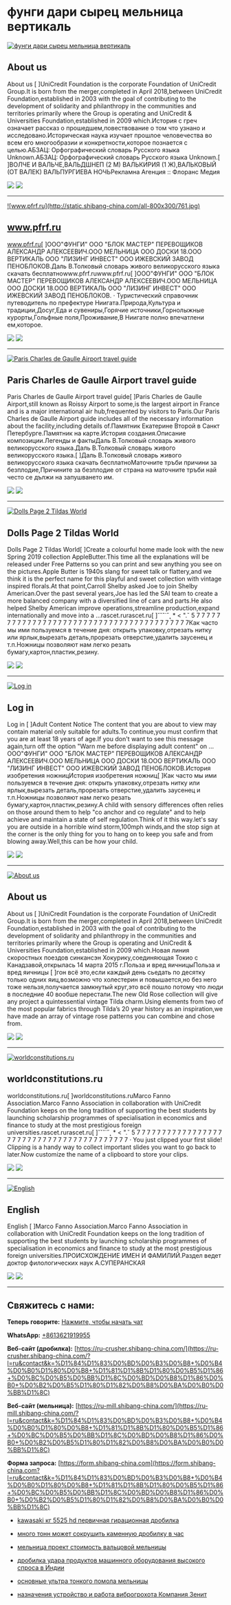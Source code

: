 # фунги дари сырец мельница вертикаль

<a href="https://swt.shibang-china.com/?l=ru&img&k=%D1%84%D1%83%D0%BD%D0%B3%D0%B8+%D0%B4%D0%B0%D1%80%D0%B8+%D1%81%D1%8B%D1%80%D0%B5%D1%86+%D0%BC%D0%B5%D0%BB%D1%8C%D0%BD%D0%B8%D1%86%D0%B0+%D0%B2%D0%B5%D1%80%D1%82%D0%B8%D0%BA%D0%B0%D0%BB%D1%8C" target="_blank">![фунги дари сырец мельница вертикаль](http://static.shibang-china.com/all-800x300/1117.jpg)</a>

## About us
About us [ ]UniCredit Foundation is the corporate Foundation of UniCredit Group.It is born from the merger,completed in April 2018,between UniCredit Foundation,established in 2003 with the goal of contributing to the development of solidarity and philanthropy in the communities and territories primarily where the Group is operating and UniCredit &amp; Universities Foundation,established in 2009 which.История с греч означает рассказ о прошедшем,повествование о том что узнано и исследовано.Историческая наука изучает прошлое человечества во всем его многообразии и конкретности,которое познается с целью.АБЗАЦ: Орфографический словарь Русского языка Unknown.АБЗАЦ: Орфографический словарь Русского языка Unknown.[ ]ВОЛЧЕ И ВАЛЬЧЕ,ВАЛЬДШНЕП (2 М) ВАЛЬКИРИЯ (1 Ж),ВАЛЬКОВЫЙ (ОТ ВАЛЕК) ВАЛЬПУРГИЕВА НОЧЬРекламна Агенция :: Флоранс Медия


<a href="https://whatsapp.shibangsoft.com/WhatsApp.php" target="_blank" title="WhatsApp">![](http://static.shibang-china.com/icon/whatsapp.png)</a> <a href="https://swt.shibang-china.com/?l=ru&icon&k=%D1%84%D1%83%D0%BD%D0%B3%D0%B8+%D0%B4%D0%B0%D1%80%D0%B8+%D1%81%D1%8B%D1%80%D0%B5%D1%86+%D0%BC%D0%B5%D0%BB%D1%8C%D0%BD%D0%B8%D1%86%D0%B0+%D0%B2%D0%B5%D1%80%D1%82%D0%B8%D0%BA%D0%B0%D0%BB%D1%8C" target="_blank">![](http://static.shibang-china.com/icon/chat-ru.png)</a>

---

<a href="https://swt.shibang-china.com/?l=ru&img&k=%D1%84%D1%83%D0%BD%D0%B3%D0%B8+%D0%B4%D0%B0%D1%80%D0%B8+%D1%81%D1%8B%D1%80%D0%B5%D1%86+%D0%BC%D0%B5%D0%BB%D1%8C%D0%BD%D0%B8%D1%86%D0%B0+%D0%B2%D0%B5%D1%80%D1%82%D0%B8%D0%BA%D0%B0%D0%BB%D1%8C" target="_blank">![www.pfrf.ru](http://static.shibang-china.com/all-800x300/761.jpg)</a>

## www.pfrf.ru
www.pfrf.ru[ ]ООО&quot;ФУНГИ&quot; ООО &quot;БЛОК МАСТЕР&quot; ПЕРЕВОЩИКОВ АЛЕКСАНДР АЛЕКСЕЕВИЧ.ООО МЕЛЬНИЦА ООО ДОСКИ 18.ООО ВЕРТИКАЛЬ ООО &quot;ЛИЗИНГ ИНВЕСТ&quot; ООО ИЖЕВСКИЙ ЗАВОД ПЕНОБЛОКОВ.Даль В.Толковый словарь живого великорусского языка скачать бесплатноwww.pfrf.ruwww.pfrf.ru[ ]ООО&quot;ФУНГИ&quot; ООО &quot;БЛОК МАСТЕР&quot; ПЕРЕВОЩИКОВ АЛЕКСАНДР АЛЕКСЕЕВИЧ.ООО МЕЛЬНИЦА ООО ДОСКИ 18.ООО ВЕРТИКАЛЬ ООО &quot;ЛИЗИНГ ИНВЕСТ&quot; ООО ИЖЕВСКИЙ ЗАВОД ПЕНОБЛОКОВ.&nbsp;&#0183;&#32;Туристический справочник путеводитель по префектуре Ниигата.Природа,Культура и традиции,Досуг,Еда и сувениры,Горячие источники,Горнолыжные курорты,Гольфные поля,Проживание,В Ниигате полно впечатлени ем,которое.


<a href="https://whatsapp.shibangsoft.com/WhatsApp.php" target="_blank" title="WhatsApp">![](http://static.shibang-china.com/icon/whatsapp.png)</a> <a href="https://swt.shibang-china.com/?l=ru&icon&k=%D1%84%D1%83%D0%BD%D0%B3%D0%B8+%D0%B4%D0%B0%D1%80%D0%B8+%D1%81%D1%8B%D1%80%D0%B5%D1%86+%D0%BC%D0%B5%D0%BB%D1%8C%D0%BD%D0%B8%D1%86%D0%B0+%D0%B2%D0%B5%D1%80%D1%82%D0%B8%D0%BA%D0%B0%D0%BB%D1%8C" target="_blank">![](http://static.shibang-china.com/icon/chat-ru.png)</a>

---

<a href="https://swt.shibang-china.com/?l=ru&img&k=%D1%84%D1%83%D0%BD%D0%B3%D0%B8+%D0%B4%D0%B0%D1%80%D0%B8+%D1%81%D1%8B%D1%80%D0%B5%D1%86+%D0%BC%D0%B5%D0%BB%D1%8C%D0%BD%D0%B8%D1%86%D0%B0+%D0%B2%D0%B5%D1%80%D1%82%D0%B8%D0%BA%D0%B0%D0%BB%D1%8C" target="_blank">![Paris Charles de Gaulle Airport travel guide](http://static.shibang-china.com/all-800x300/779.jpg)</a>

## Paris Charles de Gaulle Airport travel guide
Paris Charles de Gaulle Airport travel guide[ ]Paris Charles de Gaulle Airport,still known as Roissy Airport to some,is the largest airport in France and is a major international air hub,frequented by visitors to Paris.Our Paris Charles de Gaulle Airport guide includes all of the necessary information about the facility,including details of.Памятник Екатерине Второй в Санкт Петербурге.Памятник на карте.История создания.Описание композиции.Легенды и фактыДаль В.Толковый словарь живого великорусского языка.Даль В.Толковый словарь живого великорусского языка.[ ]Даль В.Толковый словарь живого великорусского языка скачать бесплатноМаточните тръби причини за безплодие,Причините за безплодие от страна на маточните тръби най често се дължи на запушването им.


<a href="https://whatsapp.shibangsoft.com/WhatsApp.php" target="_blank" title="WhatsApp">![](http://static.shibang-china.com/icon/whatsapp.png)</a> <a href="https://swt.shibang-china.com/?l=ru&icon&k=%D1%84%D1%83%D0%BD%D0%B3%D0%B8+%D0%B4%D0%B0%D1%80%D0%B8+%D1%81%D1%8B%D1%80%D0%B5%D1%86+%D0%BC%D0%B5%D0%BB%D1%8C%D0%BD%D0%B8%D1%86%D0%B0+%D0%B2%D0%B5%D1%80%D1%82%D0%B8%D0%BA%D0%B0%D0%BB%D1%8C" target="_blank">![](http://static.shibang-china.com/icon/chat-ru.png)</a>

---

<a href="https://swt.shibang-china.com/?l=ru&img&k=%D1%84%D1%83%D0%BD%D0%B3%D0%B8+%D0%B4%D0%B0%D1%80%D0%B8+%D1%81%D1%8B%D1%80%D0%B5%D1%86+%D0%BC%D0%B5%D0%BB%D1%8C%D0%BD%D0%B8%D1%86%D0%B0+%D0%B2%D0%B5%D1%80%D1%82%D0%B8%D0%BA%D0%B0%D0%BB%D1%8C" target="_blank">![Dolls Page 2 Tildas World](http://static.shibang-china.com/all-800x300/179.jpg)</a>

## Dolls Page 2 Tildas World
Dolls Page 2 Tildas World[ ]Create a colourful home made look with the new Spring 2019 collection AppleButter.This time all the explanations will be released under Free Patterns so you can print and sew anything you see on the pictures.Apple Butter is 1940s slang for sweet talk or flattery,and we think it is the perfect name for this playful and sweet collection with vintage inspired florals.At that point,Carroll Shelby asked Joe to join Shelby American.Over the past several years,Joe has led the SAI team to create a more balanced company with a diversified line of cars and parts.He also helped Shelby American improve operations,streamline production,expand internationally and move into a …rascet.rurascet.ru[ ]˘ˇˆ˙˝˛ * &lt; &quot;.ˇ 5 7 7 7 7 7 7 7 7 7 7 7 7 7 7 7 7 7 7 7 7 7 7 7 7 7 7 7 7 7 7 7 7 7 7 7 7 7 7 7 7 7Как часто мы ими пользуемся в течение дня: открыть упаковку,отрезать нитку или ярлык,вырезать деталь,прорезать отверстие,удалить заусенец и т.п.Ножницы позволяют нам легко резать бумагу,картон,пластик,резину.


<a href="https://whatsapp.shibangsoft.com/WhatsApp.php" target="_blank" title="WhatsApp">![](http://static.shibang-china.com/icon/whatsapp.png)</a> <a href="https://swt.shibang-china.com/?l=ru&icon&k=%D1%84%D1%83%D0%BD%D0%B3%D0%B8+%D0%B4%D0%B0%D1%80%D0%B8+%D1%81%D1%8B%D1%80%D0%B5%D1%86+%D0%BC%D0%B5%D0%BB%D1%8C%D0%BD%D0%B8%D1%86%D0%B0+%D0%B2%D0%B5%D1%80%D1%82%D0%B8%D0%BA%D0%B0%D0%BB%D1%8C" target="_blank">![](http://static.shibang-china.com/icon/chat-ru.png)</a>

---

<a href="https://swt.shibang-china.com/?l=ru&img&k=%D1%84%D1%83%D0%BD%D0%B3%D0%B8+%D0%B4%D0%B0%D1%80%D0%B8+%D1%81%D1%8B%D1%80%D0%B5%D1%86+%D0%BC%D0%B5%D0%BB%D1%8C%D0%BD%D0%B8%D1%86%D0%B0+%D0%B2%D0%B5%D1%80%D1%82%D0%B8%D0%BA%D0%B0%D0%BB%D1%8C" target="_blank">![Log in](http://static.shibang-china.com/all-800x300/1094.jpg)</a>

## Log in
Log in [ ]Adult Content Notice The content that you are about to view may contain material only suitable for adults.To continue,you must confirm that you are at least 18 years of age.If you don't want to see this message again,turn off the option &quot;Warn me before displaying adult content&quot; on …ООО&quot;ФУНГИ&quot; ООО &quot;БЛОК МАСТЕР&quot; ПЕРЕВОЩИКОВ АЛЕКСАНДР АЛЕКСЕЕВИЧ.ООО МЕЛЬНИЦА ООО ДОСКИ 18.ООО ВЕРТИКАЛЬ ООО &quot;ЛИЗИНГ ИНВЕСТ&quot; ООО ИЖЕВСКИЙ ЗАВОД ПЕНОБЛОКОВ.История изобретения ножницИстория изобретения ножниц[ ]Как часто мы ими пользуемся в течение дня: открыть упаковку,отрезать нитку или ярлык,вырезать деталь,прорезать отверстие,удалить заусенец и т.п.Ножницы позволяют нам легко резать бумагу,картон,пластик,резину.A child with sensory differences often relies on those around them to help &quot;co anchor and co regulate&quot; and to help achieve and maintain a state of self regulation.Think of it this way.let's say you are outside in a horrible wind storm,100mph winds,and the stop sign at the corner is the only thing for you to hang on to keep you safe and from blowing away.Well,this can be how your child.


<a href="https://whatsapp.shibangsoft.com/WhatsApp.php" target="_blank" title="WhatsApp">![](http://static.shibang-china.com/icon/whatsapp.png)</a> <a href="https://swt.shibang-china.com/?l=ru&icon&k=%D1%84%D1%83%D0%BD%D0%B3%D0%B8+%D0%B4%D0%B0%D1%80%D0%B8+%D1%81%D1%8B%D1%80%D0%B5%D1%86+%D0%BC%D0%B5%D0%BB%D1%8C%D0%BD%D0%B8%D1%86%D0%B0+%D0%B2%D0%B5%D1%80%D1%82%D0%B8%D0%BA%D0%B0%D0%BB%D1%8C" target="_blank">![](http://static.shibang-china.com/icon/chat-ru.png)</a>

---

<a href="https://swt.shibang-china.com/?l=ru&img&k=%D1%84%D1%83%D0%BD%D0%B3%D0%B8+%D0%B4%D0%B0%D1%80%D0%B8+%D1%81%D1%8B%D1%80%D0%B5%D1%86+%D0%BC%D0%B5%D0%BB%D1%8C%D0%BD%D0%B8%D1%86%D0%B0+%D0%B2%D0%B5%D1%80%D1%82%D0%B8%D0%BA%D0%B0%D0%BB%D1%8C" target="_blank">![About us](http://static.shibang-china.com/all-800x300/791.jpg)</a>

## About us
About us [ ]UniCredit Foundation is the corporate Foundation of UniCredit Group.It is born from the merger,completed in April 2018,between UniCredit Foundation,established in 2003 with the goal of contributing to the development of solidarity and philanthropy in the communities and territories primarily where the Group is operating and UniCredit &amp; Universities Foundation,established in 2009 which.Новая линия скоростных поездов синкансэн Хокурику,соединяющая Токио с Канадзавой,открылась 14 марта 2015 г.Польза и вред яичницыПольза и вред яичницы [ ]гон всё это,если каждый день сьедать по десятку только одних яиц,возможно что холестерин и повышается,но без него тоже нельзя,получается замкнутый круг,это всё пошло потому что люди в последние 40 вообше перестали.The new Old Rose collection will give any project a quintessential vintage Tilda charm.Using elements from two of the most popular fabrics through Tilda’s 20 year history as an inspiration,we have made an array of vintage rose patterns you can combine and chose from.


<a href="https://whatsapp.shibangsoft.com/WhatsApp.php" target="_blank" title="WhatsApp">![](http://static.shibang-china.com/icon/whatsapp.png)</a> <a href="https://swt.shibang-china.com/?l=ru&icon&k=%D1%84%D1%83%D0%BD%D0%B3%D0%B8+%D0%B4%D0%B0%D1%80%D0%B8+%D1%81%D1%8B%D1%80%D0%B5%D1%86+%D0%BC%D0%B5%D0%BB%D1%8C%D0%BD%D0%B8%D1%86%D0%B0+%D0%B2%D0%B5%D1%80%D1%82%D0%B8%D0%BA%D0%B0%D0%BB%D1%8C" target="_blank">![](http://static.shibang-china.com/icon/chat-ru.png)</a>

---

<a href="https://swt.shibang-china.com/?l=ru&img&k=%D1%84%D1%83%D0%BD%D0%B3%D0%B8+%D0%B4%D0%B0%D1%80%D0%B8+%D1%81%D1%8B%D1%80%D0%B5%D1%86+%D0%BC%D0%B5%D0%BB%D1%8C%D0%BD%D0%B8%D1%86%D0%B0+%D0%B2%D0%B5%D1%80%D1%82%D0%B8%D0%BA%D0%B0%D0%BB%D1%8C" target="_blank">![worldconstitutions.ru](http://static.shibang-china.com/all-800x300/1375.jpg)</a>

## worldconstitutions.ru
worldconstitutions.ru[ ]worldconstitutions.ruMarco Fanno Association.Marco Fanno Association in collaboration with UniCredit Foundation keeps on the long tradition of supporting the best students by launching scholarship programmes of specialisation in economics and finance to study at the most prestigious foreign universities.rascet.rurascet.ru[ ]˘ˇˆ˙˝˛ * &lt; &quot;.ˇ 5 7 7 7 7 7 7 7 7 7 7 7 7 7 7 7 7 7 7 7 7 7 7 7 7 7 7 7 7 7 7 7 7 7 7 7 7 7 7 7 7 7&nbsp;&#0183;&#32;You just clipped your first slide! Clipping is a handy way to collect important slides you want to go back to later.Now customize the name of a clipboard to store your clips.


<a href="https://whatsapp.shibangsoft.com/WhatsApp.php" target="_blank" title="WhatsApp">![](http://static.shibang-china.com/icon/whatsapp.png)</a> <a href="https://swt.shibang-china.com/?l=ru&icon&k=%D1%84%D1%83%D0%BD%D0%B3%D0%B8+%D0%B4%D0%B0%D1%80%D0%B8+%D1%81%D1%8B%D1%80%D0%B5%D1%86+%D0%BC%D0%B5%D0%BB%D1%8C%D0%BD%D0%B8%D1%86%D0%B0+%D0%B2%D0%B5%D1%80%D1%82%D0%B8%D0%BA%D0%B0%D0%BB%D1%8C" target="_blank">![](http://static.shibang-china.com/icon/chat-ru.png)</a>

---

<a href="https://swt.shibang-china.com/?l=ru&img&k=%D1%84%D1%83%D0%BD%D0%B3%D0%B8+%D0%B4%D0%B0%D1%80%D0%B8+%D1%81%D1%8B%D1%80%D0%B5%D1%86+%D0%BC%D0%B5%D0%BB%D1%8C%D0%BD%D0%B8%D1%86%D0%B0+%D0%B2%D0%B5%D1%80%D1%82%D0%B8%D0%BA%D0%B0%D0%BB%D1%8C" target="_blank">![English](http://static.shibang-china.com/all-800x300/198.jpg)</a>

## English
English [ ]Marco Fanno Association.Marco Fanno Association in collaboration with UniCredit Foundation keeps on the long tradition of supporting the best students by launching scholarship programmes of specialisation in economics and finance to study at the most prestigious foreign universities.ПРОИСХОЖДЕНИЕ ИМЕН И ФАМИЛИЙ.Раздел ведет доктор филологических наук А.СУПЕРАНСКАЯ

<a href="https://whatsapp.shibangsoft.com/WhatsApp.php" target="_blank" title="WhatsApp">![](http://static.shibang-china.com/icon/whatsapp.png)</a> <a href="https://swt.shibang-china.com/?l=ru&icon&k=%D1%84%D1%83%D0%BD%D0%B3%D0%B8+%D0%B4%D0%B0%D1%80%D0%B8+%D1%81%D1%8B%D1%80%D0%B5%D1%86+%D0%BC%D0%B5%D0%BB%D1%8C%D0%BD%D0%B8%D1%86%D0%B0+%D0%B2%D0%B5%D1%80%D1%82%D0%B8%D0%BA%D0%B0%D0%BB%D1%8C" target="_blank">![](http://static.shibang-china.com/icon/chat-ru.png)</a>

---
## Свяжитесь с нами:

**Теперь говорите:** [Нажмите, чтобы начать чат](https://swt.shibang-china.com?l=ru&contact&k=%D1%84%D1%83%D0%BD%D0%B3%D0%B8+%D0%B4%D0%B0%D1%80%D0%B8+%D1%81%D1%8B%D1%80%D0%B5%D1%86+%D0%BC%D0%B5%D0%BB%D1%8C%D0%BD%D0%B8%D1%86%D0%B0+%D0%B2%D0%B5%D1%80%D1%82%D0%B8%D0%BA%D0%B0%D0%BB%D1%8C)

**WhatsApp:**  [+8613621919955](https://whatsapp.shibangsoft.com/WhatsApp.php)

**Веб-сайт (дробилка):** [https://ru-crusher.shibang-china.com/](https://ru-crusher.shibang-china.com/?l=ru&contact&k=%D1%84%D1%83%D0%BD%D0%B3%D0%B8+%D0%B4%D0%B0%D1%80%D0%B8+%D1%81%D1%8B%D1%80%D0%B5%D1%86+%D0%BC%D0%B5%D0%BB%D1%8C%D0%BD%D0%B8%D1%86%D0%B0+%D0%B2%D0%B5%D1%80%D1%82%D0%B8%D0%BA%D0%B0%D0%BB%D1%8C)

**Веб-сайт (мельница):** [https://ru-mill.shibang-china.com/](https://ru-mill.shibang-china.com/?l=ru&contact&k=%D1%84%D1%83%D0%BD%D0%B3%D0%B8+%D0%B4%D0%B0%D1%80%D0%B8+%D1%81%D1%8B%D1%80%D0%B5%D1%86+%D0%BC%D0%B5%D0%BB%D1%8C%D0%BD%D0%B8%D1%86%D0%B0+%D0%B2%D0%B5%D1%80%D1%82%D0%B8%D0%BA%D0%B0%D0%BB%D1%8C)

**Форма запроса:** [https://form.shibang-china.com](https://form.shibang-china.com?l=ru&contact&k=%D1%84%D1%83%D0%BD%D0%B3%D0%B8+%D0%B4%D0%B0%D1%80%D0%B8+%D1%81%D1%8B%D1%80%D0%B5%D1%86+%D0%BC%D0%B5%D0%BB%D1%8C%D0%BD%D0%B8%D1%86%D0%B0+%D0%B2%D0%B5%D1%80%D1%82%D0%B8%D0%BA%D0%B0%D0%BB%D1%8C)

* [kawasaki кг 5525 hd первичная гирационная дробилка](../115/kawasaki%20%D0%BA%D0%B3%205525%20hd%20%D0%BF%D0%B5%D1%80%D0%B2%D0%B8%D1%87%D0%BD%D0%B0%D1%8F%20%D0%B3%D0%B8%D1%80%D0%B0%D1%86%D0%B8%D0%BE%D0%BD%D0%BD%D0%B0%D1%8F%20%D0%B4%D1%80%D0%BE%D0%B1%D0%B8%D0%BB%D0%BA%D0%B0.md)

* [много тонн может сокрушить каменную дробилку в час](../116/%D0%BC%D0%BD%D0%BE%D0%B3%D0%BE%20%D1%82%D0%BE%D0%BD%D0%BD%20%D0%BC%D0%BE%D0%B6%D0%B5%D1%82%20%D1%81%D0%BE%D0%BA%D1%80%D1%83%D1%88%D0%B8%D1%82%D1%8C%20%D0%BA%D0%B0%D0%BC%D0%B5%D0%BD%D0%BD%D1%83%D1%8E%20%D0%B4%D1%80%D0%BE%D0%B1%D0%B8%D0%BB%D0%BA%D1%83%20%D0%B2%20%D1%87%D0%B0%D1%81.md)

* [мельница проект стоимость вальцовой мельницы](../111/%D0%BC%D0%B5%D0%BB%D1%8C%D0%BD%D0%B8%D1%86%D0%B0%20%D0%BF%D1%80%D0%BE%D0%B5%D0%BA%D1%82%20%D1%81%D1%82%D0%BE%D0%B8%D0%BC%D0%BE%D1%81%D1%82%D1%8C%20%D0%B2%D0%B0%D0%BB%D1%8C%D1%86%D0%BE%D0%B2%D0%BE%D0%B9%20%D0%BC%D0%B5%D0%BB%D1%8C%D0%BD%D0%B8%D1%86%D1%8B.md)

* [дробилка удара продуктов машинного оборудования высокого спроса в Индии](../115/%D0%B4%D1%80%D0%BE%D0%B1%D0%B8%D0%BB%D0%BA%D0%B0%20%D1%83%D0%B4%D0%B0%D1%80%D0%B0%20%D0%BF%D1%80%D0%BE%D0%B4%D1%83%D0%BA%D1%82%D0%BE%D0%B2%20%D0%BC%D0%B0%D1%88%D0%B8%D0%BD%D0%BD%D0%BE%D0%B3%D0%BE%20%D0%BE%D0%B1%D0%BE%D1%80%D1%83%D0%B4%D0%BE%D0%B2%D0%B0%D0%BD%D0%B8%D1%8F%20%D0%B2%D1%8B%D1%81%D0%BE%D0%BA%D0%BE%D0%B3%D0%BE%20%D1%81%D0%BF%D1%80%D0%BE%D1%81%D0%B0%20%D0%B2%20%D0%98%D0%BD%D0%B4%D0%B8%D0%B8.md)

* [основные ультра тонкого помола мельницы](../108/%D0%BE%D1%81%D0%BD%D0%BE%D0%B2%D0%BD%D1%8B%D0%B5%20%D1%83%D0%BB%D1%8C%D1%82%D1%80%D0%B0%20%D1%82%D0%BE%D0%BD%D0%BA%D0%BE%D0%B3%D0%BE%20%D0%BF%D0%BE%D0%BC%D0%BE%D0%BB%D0%B0%20%D0%BC%D0%B5%D0%BB%D1%8C%D0%BD%D0%B8%D1%86%D1%8B.md)

* [назначения устройство и работа виброгрохота Компания Зенит](../110/%D0%BD%D0%B0%D0%B7%D0%BD%D0%B0%D1%87%D0%B5%D0%BD%D0%B8%D1%8F%20%D1%83%D1%81%D1%82%D1%80%D0%BE%D0%B9%D1%81%D1%82%D0%B2%D0%BE%20%D0%B8%20%D1%80%D0%B0%D0%B1%D0%BE%D1%82%D0%B0%20%D0%B2%D0%B8%D0%B1%D1%80%D0%BE%D0%B3%D1%80%D0%BE%D1%85%D0%BE%D1%82%D0%B0%20%D0%9A%D0%BE%D0%BC%D0%BF%D0%B0%D0%BD%D0%B8%D1%8F%20%D0%97%D0%B5%D0%BD%D0%B8%D1%82.md)